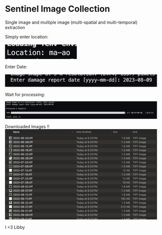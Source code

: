# Sentinel Image Collection

Single image and multiple image (multi-spatial and multi-temporal) extraction

Simply enter location:
<br>
<br>
![alt text](img/image.png)

Enter Date:
<br>
<br>
![alt text](img/image-1.png)

Wait for processing:

![alt text](img/image-2.png)

Downloaded Images !!
![alt text](img/image-3.png)

I <3 Libby
